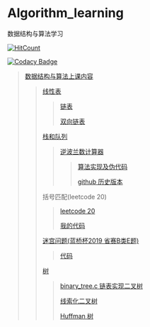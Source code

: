# Algorithm_learning
数据结构与算法学习

[![HitCount](http://hits.dwyl.io/chenboshuo/chenboshuo/learn_algorithm.svg)](http://hits.dwyl.io/chenboshuo/chenboshuo/learn_algorithm)

[![Codacy Badge](https://api.codacy.com/project/badge/Grade/c41c45a3de1e418cb31b87f1e73352d1)](https://www.codacy.com/manual/chenboshuo/learn_algorithm?utm_source=github.com&amp;utm_medium=referral&amp;utm_content=chenboshuo/learn_algorithm&amp;utm_campaign=Badge_Grade)

> [数据结构与算法上课内容](./class)
>
>> [线性表](./class/linear_list)
>>
>>> [链表](./class/linear_list/linked_list.c)
>>>
>>> [双向链表](./class/linear_list/double_linked_list.c)
>>
>> [栈和队列](./class/stack_and_quene)
>>> [逆波兰数计算器](./class/stack_and_quene/RPN_calculator.c)
>>>> [算法实现及伪代码](https://github.com/chenboshuo/learn_c/blob/c92478f89b75380bae766489ecd21cff652a6daa/the_c_programming_language/chapter_4_function_and_program_structure/RPN_calculator.cpp)
>>>>
>>>> [github 历史版本](https://github.com/chenboshuo/learn_c/commits/eb146c8ec58e2b410bf6f1e629ce63f7aa950767/the_c_programming_language/chapter_4_function_and_program_structure/RPN_calculator.cpp)
>>
>> 括号匹配(leetcode 20)
>>>
>>> [leetcode 20](https://leetcode.com/problems/valid-parentheses/)
>>>
>>> [我的代码](https://github.com/chenboshuo/programming_practice/tree/master/leetcode/0020-Valid-Parentheses)
>>
>> [迷宫问题(蓝桥杯2019 省赛B类E题)](https://github.com/chenboshuo/programming_practice/tree/master/lanqiaobei/provincial_level/2019B)
>>
>>> [代码](https://github.com/chenboshuo/programming_practice/blob/master/lanqiaobei/provincial_level/2019B/E_maze.c)
>>
>> [树](./class/tree)
>>> [binary_tree.c 链表实现二叉树](./class/tree/binary_tree.c)
>>>
>>> [线索化二叉树](./class/tree/threaded_binary_tree.c)
>>>
>>> [Huffman 树](./class/tree/Huffman_tree.c)

